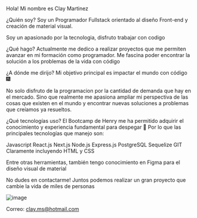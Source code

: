 Hola! Mi nombre es Clay Martinez

¿Quién soy?
Soy un Programador Fullstack orientado al diseño Front-end y creación de material visual.

Soy un apasionado por la tecnologia, disfruto trabajar con codigo

¿Qué hago?
Actualmente me dedico a realizar proyectos que me permiten avanzar en mi formación como programador. Me fascina poder encontrar la solución a los problemas de la vida con código

¿A dónde me dirijo?
Mi objetivo principal es impactar el mundo con código 🎆

No solo disfruto de la programacion por la cantidad de demanda que hay en el mercado. Sino que realmente me apasiona ampliar mi perspectiva de las cosas que existen en el mundo y encontrar nuevas soluciones a problemas que creíamos ya resueltos.

¿Qué tecnologías uso?
El Bootcamp de Henry me ha permitido adquirir el conocimiento y experiencia fundamental para despegar 🚀 Por lo que las principales tecnologías que manejo son:

Javascript
React.js
Next.js
Node.js
Express.js
PostgreSQL
Sequelize
GIT
Claramente incluyendo HTML y CSS

Entre otras herramientas, también tengo conocimiento en Figma para el diseño visual de material

No dudes en contactarme!
Juntos podemos realizar un gran proyecto que cambie la vida de miles de personas


![image](https://github.com/claymartinez/claymartinez/assets/110847258/ed074ce3-db93-4bcb-b355-5929ac62b8c1)


Correo: clay.ms@hotmail.com
